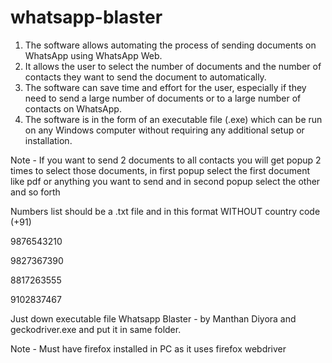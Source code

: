 # whatsapp-blaster

1. The software allows automating the process of sending documents on WhatsApp using WhatsApp Web.
2. It allows the user to select the number of documents and the number of contacts they want to send the document to automatically.
3. The software can save time and effort for the user, especially if they need to send a large number of documents or to a large number of contacts on WhatsApp.
4. The software is in the form of an executable file (.exe) which can be run on any Windows computer without requiring any additional setup or installation.

Note - If you want to send 2 documents to all contacts you will get popup 2 times to select those documents, in first popup select the first document like pdf or anything you want to send and in second popup select the other and so forth

Numbers list should be a .txt file and in this format WITHOUT country code (+91)

9876543210

9827367390

8817263555

9102837467

Just down executable file Whatsapp Blaster - by Manthan Diyora and geckodriver.exe and put it in same folder.

Note - Must have firefox installed in PC as it uses firefox webdriver
